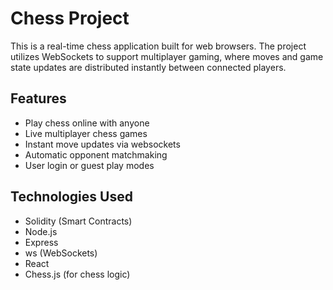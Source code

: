 # Chess Project

This is a real-time chess application built for web browsers. The project utilizes WebSockets to support multiplayer gaming, where moves and game state updates are distributed instantly between connected players.

## Features

- Play chess online with anyone
- Live multiplayer chess games
- Instant move updates via websockets
- Automatic opponent matchmaking
- User login or guest play modes

## Technologies Used

- Solidity (Smart Contracts)
- Node.js
- Express
- ws (WebSockets)
- React
- Chess.js (for chess logic)
